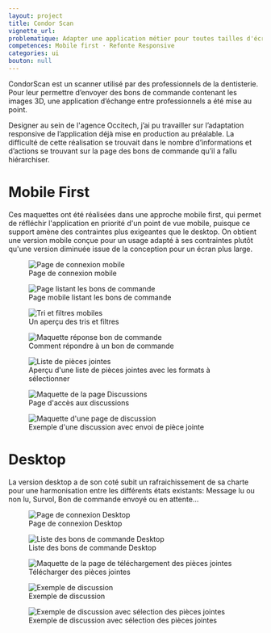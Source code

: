 ```yaml
---
layout: project
title: Condor Scan
vignette_url: 
problematique: Adapter une application métier pour toutes tailles d'écrans
competences: Mobile first · Refonte Responsive
categories: ui
bouton: null
---
```


CondorScan est un scanner utilisé par des professionnels de la dentisterie. Pour leur permettre d’envoyer des bons de commande contenant les images 3D, une application d’échange entre professionnels a été mise au point.

Designer au sein de l'agence Occitech, j’ai pu travailler sur l’adaptation responsive de l’application déjà mise en production au préalable. La difficulté de cette réalisation se trouvait dans le nombre d’informations et d’actions se trouvant sur la page des bons de commande qu’il a fallu hiérarchiser.


# Mobile First

Ces maquettes ont été réalisées dans une approche mobile first, qui permet de réfléchir l'application en priorité d'un point de vue mobile, puisque ce support amène des contraintes plus exigeantes que le desktop. On obtient une version mobile conçue pour un usage adapté à ses contraintes plutôt qu'une version diminuée issue de la conception pour un écran plus large.

<figure>
  <img src="/img/projets/condor/Connexion_Mobile.png" alt="Page de connexion mobile">
  <figcaption> Page de connexion mobile </figcaption>
</figure>

<figure>
  <img src="/img/projets/condor/Bons_de_commande_Recherche_Mobile.png" alt="Page listant les bons de commande ">
  <figcaption> Page mobile listant les bons de commande </figcaption>
</figure>

<figure>
  <img src="/img/projets/condor/Bons_de_commande_Filtres_Mobile.png" alt="Tri et filtres mobiles">
  <figcaption> Un aperçu des tris et filtres </figcaption>
</figure>

<figure>
  <img src="/img/projets/condor/Bons_de_commande_Réponse_Mobile.png" alt="Maquette réponse bon de commande">
  <figcaption> Comment répondre à un bon de commande </figcaption>
</figure>

<figure>
  <img src="/img/projets/condor/Bons_de_commande_Télécharger_Mobile.png" alt="Liste de pièces jointes">
  <figcaption> Aperçu d'une liste de pièces jointes avec les formats à sélectionner </figcaption>
</figure>

<figure>
  <img src="/img/projets/condor/Discussion_List_Mobile.png" alt="Maquette de la page Discussions">
  <figcaption> Page d'accès aux discussions </figcaption>
</figure>

<figure>
  <img src="/img/projets/condor/Discussion_Tchat_Mobile.png" alt="Maquette d'une page de discussion">
  <figcaption> Exemple d'une discussion avec envoi de pièce jointe </figcaption>
</figure>

# Desktop

La version desktop a de son coté subit un rafraichissement de sa charte pour une harmonisation entre les différents états existants: Message lu ou non lu, Survol, Bon de commande envoyé ou en attente…

<figure>
  <img src="/img/projets/condor/Connexion_Dk.png" alt="Page de connexion Desktop">
  <figcaption> Page de connexion Desktop </figcaption>
</figure>

<figure>
  <img src="/img/projets/condor/Bon_de_Commande_Dk.png" alt="Liste des bons de commande Desktop">
  <figcaption> Liste des bons de commande Desktop </figcaption>
</figure>

<figure>
  <img src="/img/projets/condor/Bon_de_Commande_Télécharger_Dk.png" alt="Maquette de la page de téléchargement des pièces jointes">
  <figcaption> Télécharger des pièces jointes </figcaption>
</figure>

<figure>
  <img src="/img/projets/condor/Discussion_Dk.png" alt="Exemple de discussion">
  <figcaption> Exemple de discussion </figcaption>
</figure>

<figure>
  <img src="/img/projets/condor/Discussion_PJ_Dk.png" alt=" Exemple de discussion avec sélection des pièces jointes ">
  <figcaption> Exemple de discussion avec sélection des pièces jointes </figcaption>
</figure>
